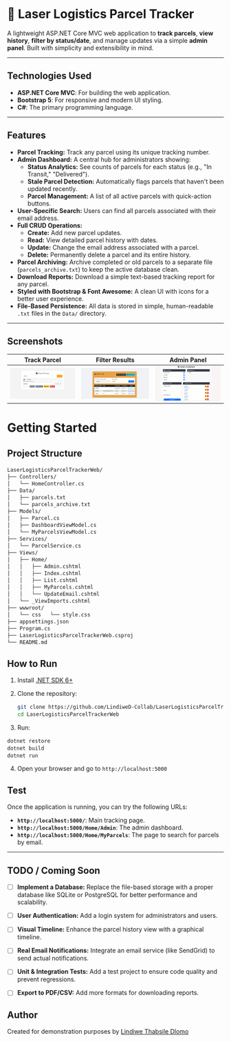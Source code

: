 # 🚚 Laser Logistics Parcel Tracker

A lightweight ASP.NET Core MVC web application to **track parcels**, **view history**, **filter by status/date**, and manage updates via a simple **admin panel**. Built with simplicity and extensibility in mind.

---

## Technologies Used

* **ASP.NET Core MVC**: For building the web application.
* **Bootstrap 5**: For responsive and modern UI styling.
* **C#**: The primary programming language.
---

##  Features

-  **Parcel Tracking:** Track any parcel using its unique tracking number.
-  **Admin Dashboard:** A central hub for administrators showing:
    -   **Status Analytics:** See counts of parcels for each status (e.g., "In Transit," "Delivered").
    -   **Stale Parcel Detection:** Automatically flags parcels that haven't been updated recently.
    -   **Parcel Management:** A list of all active parcels with quick-action buttons.
-  **User-Specific Search:** Users can find all parcels associated with their email address.
-  **Full CRUD Operations:**
    -   **Create:** Add new parcel updates.
    -   **Read:** View detailed parcel history with dates.
    -   **Update:** Change the email address associated with a parcel.
    -   **Delete:** Permanently delete a parcel and its entire history.
-  **Parcel Archiving:** Archive completed or old parcels to a separate file (`parcels_archive.txt`) to keep the active database clean.
-  **Download Reports:** Download a simple text-based tracking report for any parcel.
-  **Styled with Bootstrap & Font Awesome:** A clean UI with icons for a better user experience.
-  **File-Based Persistence:** All data is stored in simple, human-readable `.txt` files in the `Data/` directory.


---

##  Screenshots

| Track Parcel | Filter Results | Admin Panel |
|--------------|----------------|-------------|
| ![ParcelTracker](assets/parcelstracker.png) | ![FilteredResults](assets/parcels.png) | ![AdminPanel](assets/parcelsadmin.png)|


#  Getting Started

##  Project Structure

```
LaserLogisticsParcelTrackerWeb/
├── Controllers/
│   └── HomeController.cs         
├── Data/
│   ├── parcels.txt               
│   └── parcels_archive.txt       
├── Models/
│   ├── Parcel.cs                 
│   ├── DashboardViewModel.cs     
│   └── MyParcelsViewModel.cs     
├── Services/
│   └── ParcelService.cs          
├── Views/
│   ├── Home/
│   │   ├── Admin.cshtml
│   │   ├── Index.cshtml
│   │   ├── List.cshtml
│   │   ├── MyParcels.cshtml
│   │   └── UpdateEmail.cshtml
│   └── _ViewImports.cshtml       
├── wwwroot/
│   └── css   └── style.css             
├── appsettings.json
├── Program.cs                    
├── LaserLogisticsParcelTrackerWeb.csproj
└── README.md
```

##  How to Run 
1. Install [.NET SDK 6+](https://dotnet.microsoft.com/en-us/download/dotnet/6.0)
2. Clone the repository:

   ```bash
   git clone https://github.com/LindiweD-Collab/LaserLogisticsParcelTrackerWeb.git
   cd LaserLogisticsParcelTrackerWeb
   ```
3. Run:
```bash
dotnet restore
dotnet build
dotnet run
```
4. Open your browser and go to `http://localhost:5000`


##  Test

Once the application is running, you can try the following URLs:

-   **`http://localhost:5000/`**: Main tracking page.
-   **`http://localhost:5000/Home/Admin`**: The admin dashboard.
-   **`http://localhost:5000/Home/MyParcels`**: The page to search for parcels by email.

---
##  TODO / Coming Soon
-   [ ] **Implement a Database:** Replace the file-based storage with a proper database like SQLite or PostgreSQL for better performance and scalability.
-   [ ] **User Authentication:** Add a login system for administrators and users.
-   [ ] **Visual Timeline:** Enhance the parcel history view with a graphical timeline.
-   [ ] **Real Email Notifications:** Integrate an email service (like SendGrid) to send actual notifications.
-   [ ] **Unit & Integration Tests:** Add a test project to ensure code quality and prevent regressions.
-   [ ] **Export to PDF/CSV:** Add more formats for downloading reports.



##  Author

Created for demonstration purposes by [Lindiwe Thabsile Dlomo](https://github.com/LindiweD-Collab)

